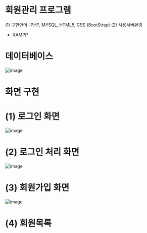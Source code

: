 # 회원관리 프로그램
(1) 구현언어
  -PHP, MYSQL, HTML5, CSS (BootStrap)
(2) 사용서버환경
  - XAMPP

# 데이터베이스
![image](https://user-images.githubusercontent.com/89179991/147737256-4a554deb-d045-49a9-aaf1-ec336d3fea59.png)

# 화면 구현
# (1) 로그인 화면
![image](https://user-images.githubusercontent.com/89179991/147737120-dbf4bfe3-0d7d-4515-9e00-81b7e638dbe0.png)

# (2) 로그인 처리 화면
![image](https://user-images.githubusercontent.com/89179991/147737547-237c0bff-26e3-461a-acb1-401198a263e8.png)

# (3) 회원가입 화면 
![image](https://user-images.githubusercontent.com/89179991/147737583-85f000d9-5d8f-4dda-a352-a1ebeaa652c6.png)

# (4) 회원목록 
